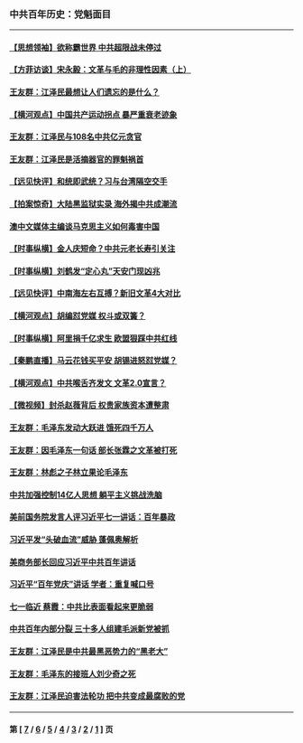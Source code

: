 ### 中共百年历史：党魁面目
---
#### [【思想领袖】欲称霸世界 中共超限战未停过](../../pages/nf1176107/n13745142.md?08020430) 
#### [【方菲访谈】宋永毅：文革与毛的非理性因素（上）](../../pages/nf1176107/n13469956.md?08020430) 
#### [王友群：江泽民最想让人们遗忘的是什么？](../../pages/nf1176107/n13408949.md?08020430) 
#### [【横河观点】中国共产运动拐点 暴严重衰老迹象](../../pages/nf1176107/n13388333.md?08020430) 
#### [王友群：江泽民与108名中共亿元贪官](../../pages/nf1176107/n13352358.md?08020430) 
#### [王友群：江泽民是活摘器官的罪魁祸首](../../pages/nf1176107/n13336903.md?08020430) 
#### [【远见快评】和统即武统？习与台湾隔空交手](../../pages/nf1176107/n13297739.md?08020430) 
#### [【拍案惊奇】大陆黑监狱实录 海外揭中共成潮流](../../pages/nf1176107/n13288853.md?08020430) 
#### [澳中文媒体主编谈马克思主义如何毒害中国](../../pages/nf1176107/n13257387.md?08020430) 
#### [【时事纵横】金人庆短命？中共元老长寿引关注](../../pages/nf1176107/n13217934.md?08020430) 
#### [【时事纵横】刘鹤发“定心丸”天安门现凶兆](../../pages/nf1176107/n13215416.md?08020430) 
#### [【远见快评】中南海左右互搏？新旧文革4大对比](../../pages/nf1176107/n13214745.md?08020430) 
#### [【横河观点】胡编怼党媒 权斗或双簧？](../../pages/nf1176107/n13210864.md?08020430) 
#### [【时事纵横】阿里捐千亿求生 欧盟狠踩中共红线](../../pages/nf1176107/n13206431.md?08020430) 
#### [【秦鹏直播】马云花钱买平安 胡锡进怒怼党媒？](../../pages/nf1176107/n13206392.md?08020430) 
#### [【横河观点】中共喉舌齐发文 文革2.0宣言？](../../pages/nf1176107/n13201248.md?08020430) 
#### [【微视频】封杀赵薇背后 权贵家族资本遭整肃](../../pages/nf1176107/n13197798.md?08020430) 
#### [王友群：毛泽东发动大跃进 饿死四千万人](../../pages/nf1176107/n13177158.md?08020430) 
#### [王友群：因毛泽东一句话 部长张霖之文革被打死](../../pages/nf1176107/n13161711.md?08020430) 
#### [王友群：林彪之子林立果论毛泽东](../../pages/nf1176107/n13128622.md?08020430) 
#### [中共加强控制14亿人思想 躺平主义挑战洗脑](../../pages/nf1176107/n13094299.md?08020430) 
#### [美前国务院发言人评习近平七一讲话：百年暴政](../../pages/nf1176107/n13066986.md?08020430) 
#### [习近平发“头破血流”威胁 蓬佩奥解析](../../pages/nf1176107/n13063604.md?08020430) 
#### [美商务部长回应习近平中共百年讲话](../../pages/nf1176107/n13062903.md?08020430) 
#### [习近平“百年党庆”讲话 学者：重复喊口号](../../pages/nf1176107/n13061411.md?08020430) 
#### [七一临近 蔡霞：中共比表面看起来更脆弱](../../pages/nf1176107/n13056418.md?08020430) 
#### [中共百年内部分裂 三十多人组建毛派新党被抓](../../pages/nf1176107/n13044023.md?08020430) 
#### [王友群：江泽民是中共最黑恶势力的“黑老大”](../../pages/nf1176107/n13022180.md?08020430) 
#### [王友群：毛泽东的接班人刘少奇之死](../../pages/nf1176107/n12991772.md?08020430) 
#### [王友群：江泽民迫害法轮功 把中共变成最腐败的党](../../pages/nf1176107/n12947347.md?08020430) 

---
#### 第 [ [7](./7.md?08020430) / [6](./6.md?08020430) / [5](./5.md?08020430) / [4](./4.md?08020430) / [3](./3.md?08020430) / [2](./2.md?08020430) / [1](./1.md?08020430) ] 页
